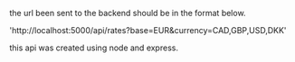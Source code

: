 the url been sent to the backend should be in the format below.

'http://localhost:5000/api/rates?base=EUR&currency=CAD,GBP,USD,DKK'

this api was created using node and express.